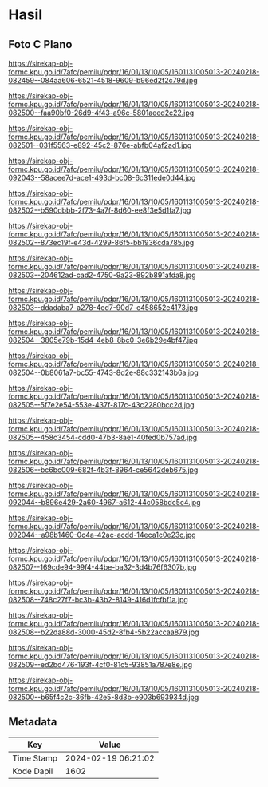 # Hasil

## Foto C Plano

https://sirekap-obj-formc.kpu.go.id/7afc/pemilu/pdpr/16/01/13/10/05/1601131005013-20240218-082459--084aa606-6521-4518-9609-b96ed2f2c79d.jpg

https://sirekap-obj-formc.kpu.go.id/7afc/pemilu/pdpr/16/01/13/10/05/1601131005013-20240218-082500--faa90bf0-26d9-4f43-a96c-5801aeed2c22.jpg

https://sirekap-obj-formc.kpu.go.id/7afc/pemilu/pdpr/16/01/13/10/05/1601131005013-20240218-082501--031f5563-e892-45c2-876e-abfb04af2ad1.jpg

https://sirekap-obj-formc.kpu.go.id/7afc/pemilu/pdpr/16/01/13/10/05/1601131005013-20240218-092043--58acee7d-ace1-493d-bc08-6c311ede0d44.jpg

https://sirekap-obj-formc.kpu.go.id/7afc/pemilu/pdpr/16/01/13/10/05/1601131005013-20240218-082502--b590dbbb-2f73-4a7f-8d60-ee8f3e5d1fa7.jpg

https://sirekap-obj-formc.kpu.go.id/7afc/pemilu/pdpr/16/01/13/10/05/1601131005013-20240218-082502--873ec19f-e43d-4299-86f5-bb1936cda785.jpg

https://sirekap-obj-formc.kpu.go.id/7afc/pemilu/pdpr/16/01/13/10/05/1601131005013-20240218-082503--204612ad-cad2-4750-9a23-892b891afda8.jpg

https://sirekap-obj-formc.kpu.go.id/7afc/pemilu/pdpr/16/01/13/10/05/1601131005013-20240218-082503--ddadaba7-a278-4ed7-90d7-e458652e4173.jpg

https://sirekap-obj-formc.kpu.go.id/7afc/pemilu/pdpr/16/01/13/10/05/1601131005013-20240218-082504--3805e79b-15d4-4eb8-8bc0-3e6b29e4bf47.jpg

https://sirekap-obj-formc.kpu.go.id/7afc/pemilu/pdpr/16/01/13/10/05/1601131005013-20240218-082504--0b8061a7-bc55-4743-8d2e-88c332143b6a.jpg

https://sirekap-obj-formc.kpu.go.id/7afc/pemilu/pdpr/16/01/13/10/05/1601131005013-20240218-082505--5f7e2e54-553e-437f-817c-43c2280bcc2d.jpg

https://sirekap-obj-formc.kpu.go.id/7afc/pemilu/pdpr/16/01/13/10/05/1601131005013-20240218-082505--458c3454-cdd0-47b3-8ae1-40fed0b757ad.jpg

https://sirekap-obj-formc.kpu.go.id/7afc/pemilu/pdpr/16/01/13/10/05/1601131005013-20240218-082506--bc6bc009-682f-4b3f-8964-ce5642deb675.jpg

https://sirekap-obj-formc.kpu.go.id/7afc/pemilu/pdpr/16/01/13/10/05/1601131005013-20240218-092044--b896e429-2a60-4967-a612-44c058bdc5c4.jpg

https://sirekap-obj-formc.kpu.go.id/7afc/pemilu/pdpr/16/01/13/10/05/1601131005013-20240218-092044--a98b1460-0c4a-42ac-acdd-14eca1c0e23c.jpg

https://sirekap-obj-formc.kpu.go.id/7afc/pemilu/pdpr/16/01/13/10/05/1601131005013-20240218-082507--169cde94-99f4-44be-ba32-3d4b76f6307b.jpg

https://sirekap-obj-formc.kpu.go.id/7afc/pemilu/pdpr/16/01/13/10/05/1601131005013-20240218-082508--748c27f7-bc3b-43b2-8149-416d1fcfbf1a.jpg

https://sirekap-obj-formc.kpu.go.id/7afc/pemilu/pdpr/16/01/13/10/05/1601131005013-20240218-082508--b22da88d-3000-45d2-8fb4-5b22accaa879.jpg

https://sirekap-obj-formc.kpu.go.id/7afc/pemilu/pdpr/16/01/13/10/05/1601131005013-20240218-082509--ed2bd476-193f-4cf0-81c5-93851a787e8e.jpg

https://sirekap-obj-formc.kpu.go.id/7afc/pemilu/pdpr/16/01/13/10/05/1601131005013-20240218-082500--b65f4c2c-36fb-42e5-8d3b-e903b693934d.jpg


## Metadata

| Key        | Value               |
| ---------- | ------------------- |
| Time Stamp | 2024-02-19 06:21:02 |
| Kode Dapil | 1602                |



